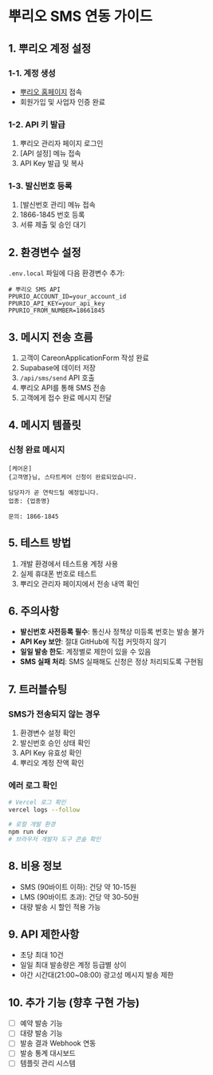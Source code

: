 # 뿌리오 SMS 연동 가이드

## 1. 뿌리오 계정 설정

### 1-1. 계정 생성
- [뿌리오 홈페이지](https://www.ppurio.com) 접속
- 회원가입 및 사업자 인증 완료

### 1-2. API 키 발급
1. 뿌리오 관리자 페이지 로그인
2. [API 설정] 메뉴 접속
3. API Key 발급 및 복사

### 1-3. 발신번호 등록
1. [발신번호 관리] 메뉴 접속
2. 1866-1845 번호 등록
3. 서류 제출 및 승인 대기

## 2. 환경변수 설정

`.env.local` 파일에 다음 환경변수 추가:

```env
# 뿌리오 SMS API
PPURIO_ACCOUNT_ID=your_account_id
PPURIO_API_KEY=your_api_key
PPURIO_FROM_NUMBER=18661845
```

## 3. 메시지 전송 흐름

1. 고객이 CareonApplicationForm 작성 완료
2. Supabase에 데이터 저장
3. `/api/sms/send` API 호출
4. 뿌리오 API를 통해 SMS 전송
5. 고객에게 접수 완료 메시지 전달

## 4. 메시지 템플릿

### 신청 완료 메시지
```
[케어온]
{고객명}님, 스타트케어 신청이 완료되었습니다.

담당자가 곧 연락드릴 예정입니다.
업종: {업종명}

문의: 1866-1845
```

## 5. 테스트 방법

1. 개발 환경에서 테스트용 계정 사용
2. 실제 휴대폰 번호로 테스트
3. 뿌리오 관리자 페이지에서 전송 내역 확인

## 6. 주의사항

- **발신번호 사전등록 필수**: 통신사 정책상 미등록 번호는 발송 불가
- **API Key 보안**: 절대 GitHub에 직접 커밋하지 않기
- **일일 발송 한도**: 계정별로 제한이 있을 수 있음
- **SMS 실패 처리**: SMS 실패해도 신청은 정상 처리되도록 구현됨

## 7. 트러블슈팅

### SMS가 전송되지 않는 경우
1. 환경변수 설정 확인
2. 발신번호 승인 상태 확인
3. API Key 유효성 확인
4. 뿌리오 계정 잔액 확인

### 에러 로그 확인
```bash
# Vercel 로그 확인
vercel logs --follow

# 로컬 개발 환경
npm run dev
# 브라우저 개발자 도구 콘솔 확인
```

## 8. 비용 정보

- SMS (90바이트 이하): 건당 약 10-15원
- LMS (90바이트 초과): 건당 약 30-50원
- 대량 발송 시 할인 적용 가능

## 9. API 제한사항

- 초당 최대 10건
- 일일 최대 발송량은 계정 등급별 상이
- 야간 시간대(21:00~08:00) 광고성 메시지 발송 제한

## 10. 추가 기능 (향후 구현 가능)

- [ ] 예약 발송 기능
- [ ] 대량 발송 기능
- [ ] 발송 결과 Webhook 연동
- [ ] 발송 통계 대시보드
- [ ] 템플릿 관리 시스템